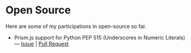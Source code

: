 # Open Source

Here are some of my participations in open-source so far.

- Prism.js support for Python PEP 515 (Underscores in Numeric Literals) &mdash; [Issue](https://github.com/PrismJS/prism/issues/3038) | [Pull Request](https://github.com/PrismJS/prism/pull/3039)